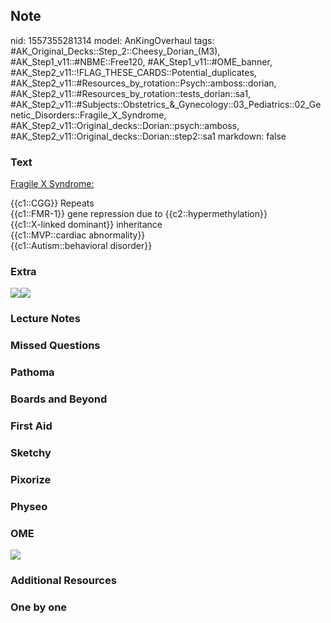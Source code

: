 ## Note
nid: 1557355281314
model: AnKingOverhaul
tags: #AK_Original_Decks::Step_2::Cheesy_Dorian_(M3), #AK_Step1_v11::#NBME::Free120, #AK_Step1_v11::#OME_banner, #AK_Step2_v11::!FLAG_THESE_CARDS::Potential_duplicates, #AK_Step2_v11::#Resources_by_rotation::Psych::amboss::dorian, #AK_Step2_v11::#Resources_by_rotation::tests_dorian::sa1, #AK_Step2_v11::#Subjects::Obstetrics_&_Gynecology::03_Pediatrics::02_Genetic_Disorders::Fragile_X_Syndrome, #AK_Step2_v11::Original_decks::Dorian::psych::amboss, #AK_Step2_v11::Original_decks::Dorian::step2::sa1
markdown: false

### Text
<u>Fragile X Syndrome:</u>
<div>
  {{c1::CGG}} Repeats
</div>
<div>
  {{c1::FMR-1}} gene repression due to {{c2::hypermethylation}}
</div>
<div>
  <div>
    {{c1::X-linked dominant}} inheritance
  </div>
</div>
<div>
  {{c1::MVP::cardiac abnormality}}
</div>
<div>
  {{c1::Autism::behavioral disorder}}
</div>

### Extra
<div>
  <i><img src="fxs.PNG"><img src="paste-5982288147906561.jpg"></i>
</div>

### Lecture Notes


### Missed Questions


### Pathoma


### Boards and Beyond


### First Aid


### Sketchy


### Pixorize


### Physeo


### OME
<div class="ome-widget">
  <a href="https://onlinemeded.org?ref=anki"><img src=
  "_OME_AnkiFlashcards_General_3.png"></a>
</div>

### Additional Resources


### One by one


